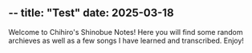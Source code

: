 --
title: "Test"
date: 2025-03-18
--
Welcome to Chihiro's Shinobue Notes! Here you will find some random archieves as well as a few songs I have learned and transcribed. Enjoy!
